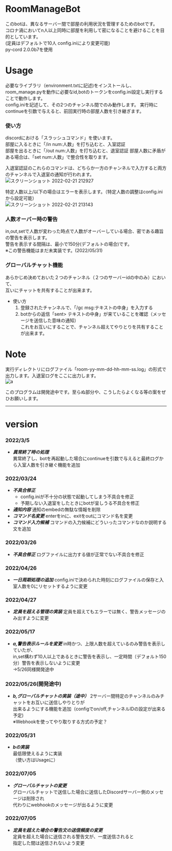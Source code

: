 # RoomManageBot
このbotは、異なるサーバー間で部屋の利用状況を管理するためのbotです。  
コロナ渦においてn人以上同時に部屋を利用して密になることを避けることを目的としています。  
(定員はデフォルトで10人 config.iniにより変更可能)  
py-cord 2.0.0b7を使用  

# Usage
必要なライブラリ（environment.txtに記述)をインストールし、room_manage.pyを動作に必要なid,botのトークンをconfig.ini設定し実行することで動作します。  
config.iniを記述して、その2つのチャンネル間でのみ動作します。
実行時にcontinueを引数で与えると、前回実行時の部屋人数を引き継ぎます。

### 使い方
discordにおける「スラッシュコマンド」を使います。  
部屋に入るときに「/in num:人数」を打ち込むと、入室認証  
部屋を出るときに「/out num:人数」を打ち込むと、退室認証
部屋人数に矛盾がある場合は、「set num:人数」で整合性を取ります。

入退室認証のこれらのコマンドは、どちらか一方のチャンネルで入力すると両方のチャンネルで入退室の通知が行われます。  
![スクリーンショット 2022-02-21 212927](https://user-images.githubusercontent.com/84169441/154955585-a3ba2edd-e0f5-4ac7-9af5-daf4a1d93ef0.png)  

特定人数以上/以下の場合はエラーを表示します。（特定人数の調整はconfig.iniから設定可能）  
![スクリーンショット 2022-02-21 213143](https://user-images.githubusercontent.com/84169441/154955797-f8db6d5d-2284-4b7a-921a-f46da4d46f18.png)

### 人数オーバー時の警告
in,out,setで人数が変わった時点で人数がオーバーしている場合、密である趣旨の警告を表示します。  
警告を表示する間隔は、最小で150分(デフォルトの場合)です。  
※この警告機能はまだ未実装です。(2022/05/31)  

### グローバルチャット機能
あらかじめ決めておいた２つのチャンネル（２つのサーバーidの中のみ）において、  
互いにチャットを共有することが出来ます。  
- 使い方  
  1. 登録されたチャンネルで、「/gc msg:テキストの中身」を入力する  
  2. botからの返信「sent> テキストの中身」が来ていることを確認（メッセージを送信した意味の通知）  
これをお互いにすることで、チャンネル超えてやりとりを共有することが出来ます。  
 
# Note
実行ディレクトリにログファイル「room-yy-mm-dd-hh-mm-ss.log」の形式で出力します。入退室ログをここに出力します。  
![a](https://user-images.githubusercontent.com/84169441/154956338-6c9e3289-a5f6-47c1-af4a-587504a146f8.png)  
 
このプログラムは開発途中です。至らぬ部分や、こうしたらよくなる等の案をぜひお願いします。  

*    *    *
# version
### 2022/3/5
- ***異常終了時の処理***  
異常終了し、botを再起動した場合にcontinueを引数で与えると最終ログから入室人数を引き継ぐ機能を追加  
  
### 2022/03/24
- ***不具合修正***
    - config.iniが不十分の状態で起動してしまう不具合を修正  
    - 予期しない入退室をしたときにbotが呈しうる不具合を修正
- ***通知内容***
通知のembedの無駄な情報を削除  
- ***コマンド名変更***
enterをinに、exitをoutにコマンド名を変更  
- ***コマンド入力候補***
コマンドの入力候補にどういったコマンドなのか説明する文を追加  

### 2022/03/26
- ***不具合修正***
ログファイルに出力する値が正常でない不具合を修正  

### 2022/04/26
- ***一日周期処理の追加***
config.iniで決められた時刻にログファイルの保存と入室人数を0にリセットするように変更  

### 2022/04/27
- ***定員を超える管理の実装***
定員を超えてもエラーでは無く、警告メッセージのみ出すように変更  

### 2022/05/17
- ***a,警告表示ルールを変更***
in時かつ、上限人数を超えているのみ警告を表示していたが、  
in,set構わず10人以上であるときに警告を表示し、一定時間（デフォルト150分）警告を表示しないように変更  
→5/26同様開発途中  

### 2022/05/26(開発途中)
- ***b,グローバルチャットの実装（途中）***
2サーバー間特定のチャンネルのみチャットをお互いに送信しやりとりが  
出来るようにする機能を追加（configでon/off,チャンネルIDの設定が出来る予定)  
※Webhookを使ってやり取りする方式の予定？  

### 2022/05/31
- ***bの実装***  
最低限使えるように実装  
（使い方はUsageに）  

### 2022/07/05
- ***グローバルチャットの変更***  
グローバルチャットで送信した場合に送信したDiscordサーバー側のメッセージは削除され  
代わりにwebhookのメッセージが出るように変更  

### 2022/07/05
- ***定員を超えた場合の警告文の送信頻度の変更***  
定員を超えた場合に送信される警告文が、一度送信されると  
指定した間は送信されないよう変更  